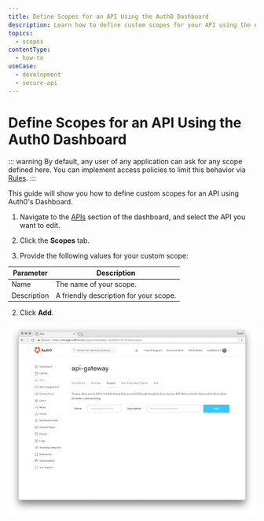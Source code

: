 ```yaml
---
title: Define Scopes for an API Using the Auth0 Dashboard
description: Learn how to define custom scopes for your API using the Auth0 Dashboard.
topics:
  - scopes
contentType:
  - how-to
useCase:
  - development
  - secure-api
---
```

# Define Scopes for an API Using the Auth0 Dashboard

::: warning
By default, any user of any application can ask for any scope defined here. You can implement access policies to limit this behavior via [Rules](/rules).
:::

This guide will show you how to define custom scopes for an API using Auth0's Dashboard.


1. Navigate to the [APIs](${manage_url}/#/apis) section of the dashboard, and select the API you want to edit.

2. Click the **Scopes** tab.

3. Provide the following values for your custom scope:

| Parameter   | Description |
| ----------- | ----------- |
| Name        | The name of your scope. |
| Description | A friendly description for your scope. |

2. Click **Add**.

![API Scopes](/media/articles/scopes/api-scopes.png)
